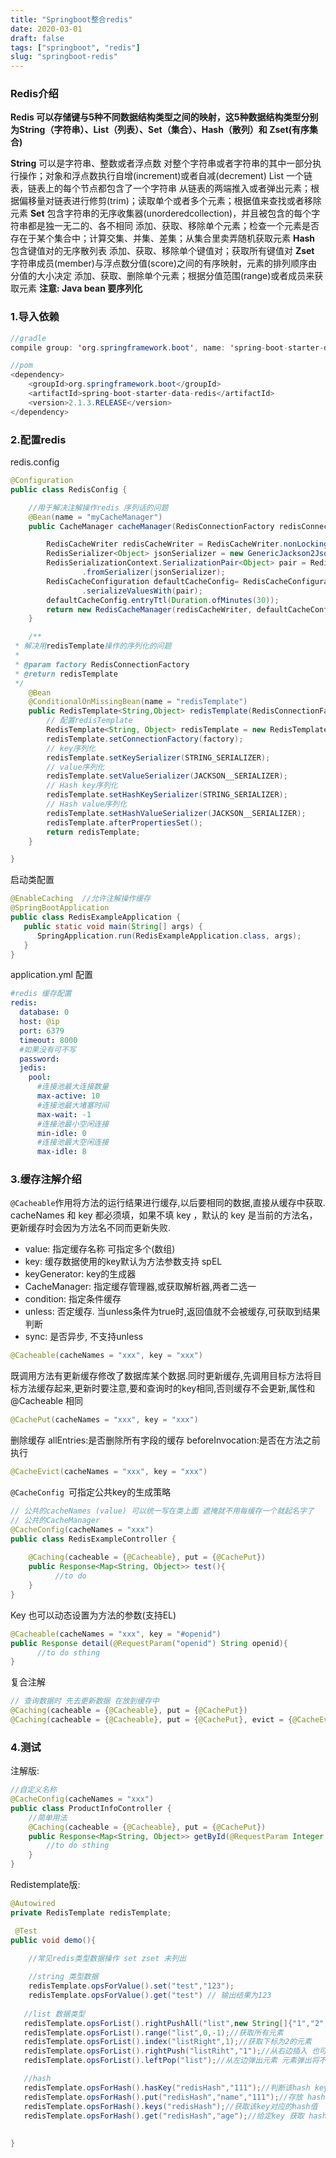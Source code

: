 ```yaml
---
title: "Springboot整合redis"
date: 2020-03-01
draft: false
tags: ["springboot", "redis"]
slug: "springboot-redis"
---
```



### Redis介绍
**Redis 可以存储键与5种不同数据结构类型之间的映射，这5种数据结构类型分别为String（字符串）、List（列表）、Set（集合）、Hash（散列）和 Zset(有序集合)**

**String** 可以是字符串、整数或者浮点数 对整个字符串或者字符串的其中一部分执行操作；对象和浮点数执行自增(increment)或者自减(decrement)
List 一个链表，链表上的每个节点都包含了一个字符串 从链表的两端推入或者弹出元素；根据偏移量对链表进行修剪(trim)；读取单个或者多个元素；根据值来查找或者移除元素
**Set** 包含字符串的无序收集器(unorderedcollection)，并且被包含的每个字符串都是独一无二的、各不相同 添加、获取、移除单个元素；检查一个元素是否存在于某个集合中；计算交集、并集、差集；从集合里卖弄随机获取元素
**Hash** 包含键值对的无序散列表 添加、获取、移除单个键值对；获取所有键值对
**Zset** 字符串成员(member)与浮点数分值(score)之间的有序映射，元素的排列顺序由分值的大小决定 添加、获取、删除单个元素；根据分值范围(range)或者成员来获取元素
 **注意: Java bean 要序列化**
 
### 1.导入依赖

```java
//gradle
compile group: 'org.springframework.boot', name: 'spring-boot-starter-data-redis', version: '2.1.3.RELEASE'

//pom
<dependency>
    <groupId>org.springframework.boot</groupId>
    <artifactId>spring-boot-starter-data-redis</artifactId>
    <version>2.1.3.RELEASE</version>
</dependency>
```



### 2.配置redis
redis.config

```java
@Configuration
public class RedisConfig {

    //用于解决注解操作redis 序列话的问题
    @Bean(name = "myCacheManager")
    public CacheManager cacheManager(RedisConnectionFactory redisConnectionFactory) {

        RedisCacheWriter redisCacheWriter = RedisCacheWriter.nonLockingRedisCacheWriter(redisConnectionFactory);
        RedisSerializer<Object> jsonSerializer = new GenericJackson2JsonRedisSerializer();
        RedisSerializationContext.SerializationPair<Object> pair = RedisSerializationContext.SerializationPair
                .fromSerializer(jsonSerializer);
        RedisCacheConfiguration defaultCacheConfig= RedisCacheConfiguration.defaultCacheConfig()
                .serializeValuesWith(pair);
        defaultCacheConfig.entryTtl(Duration.ofMinutes(30));
        return new RedisCacheManager(redisCacheWriter, defaultCacheConfig);
    }
```
    
    
```java
    /**
 * 解决用redisTemplate操作的序列化的问题
 *
 * @param factory RedisConnectionFactory
 * @return redisTemplate
 */
    @Bean
    @ConditionalOnMissingBean(name = "redisTemplate")
    public RedisTemplate<String,Object> redisTemplate(RedisConnectionFactory factory){
        // 配置redisTemplate
        RedisTemplate<String, Object> redisTemplate = new RedisTemplate<>();
        redisTemplate.setConnectionFactory(factory);
        // key序列化
        redisTemplate.setKeySerializer(STRING_SERIALIZER);
        // value序列化
        redisTemplate.setValueSerializer(JACKSON__SERIALIZER);
        // Hash key序列化
        redisTemplate.setHashKeySerializer(STRING_SERIALIZER);
        // Hash value序列化
        redisTemplate.setHashValueSerializer(JACKSON__SERIALIZER);
        redisTemplate.afterPropertiesSet();
        return redisTemplate;
    }

}
```


启动类配置

```java
@EnableCaching  //允许注解操作缓存
@SpringBootApplication
public class RedisExampleApplication {
   public static void main(String[] args) {
      SpringApplication.run(RedisExampleApplication.class, args);
   }
}
```

application.yml 配置

```yaml
#redis 缓存配置
redis:
  database: 0
  host: @ip
  port: 6379
  timeout: 8000
  #如果没有可不写
  password:
  jedis:
    pool:
      #连接池最大连接数量
      max-active: 10
      #连接池最大堵塞时间
      max-wait: -1
      #连接池最小空闲连接
      min-idle: 0
      #连接池最大空闲连接
      max-idle: 8
```


### 3.缓存注解介绍
`@Cacheable`作用将方法的运行结果进行缓存,以后要相同的数据,直接从缓存中获取.
 cacheNames 和 key 都必须填，如果不填 key ，默认的 key 是当前的方法名，更新缓存时会因为方法名不同而更新失败.

- value:   指定缓存名称 可指定多个(数组)
- key:  缓存数据使用的key默认为方法参数支持 spEL
- keyGenerator:  key的生成器
- CacheManager:  指定缓存管理器,或获取解析器,两者二选一
- condition:  指定条件缓存
- unless:  否定缓存. 当unless条件为true时,返回值就不会被缓存,可获取到结果判断
- sync:  是否异步, 不支持unless

```java
@Cacheable(cacheNames = "xxx", key = "xxx")
```

既调用方法有更新缓存修改了数据库某个数据.同时更新缓存,先调用目标方法将目标方法缓存起来,更新时要注意,要和查询时的key相同,否则缓存不会更新,属性和 @Cacheable 相同

```java
@CachePut(cacheNames = "xxx", key = "xxx")
```

删除缓存
allEntries:是否删除所有字段的缓存
beforeInvocation:是否在方法之前执行

```java
@CacheEvict(cacheNames = "xxx", key = "xxx")
```


`@CacheConfig `可指定公共key的生成策略

```java
// 公共的cacheNames (value) 可以统一写在类上面 遮掩就不用每缓存一个就起名字了
// 公共的CacheManager
@CacheConfig(cacheNames = "xxx")
public class RedisExampleController {
  
    @Caching(cacheable = {@Cacheable}, put = {@CachePut})
    public Response<Map<String, Object>> test(){
          //to do
    }
}
```

Key 也可以动态设置为方法的参数(支持EL)

```java
@Cacheable(cacheNames = "xxx", key = "#openid")
public Response detail(@RequestParam("openid") String openid){
      //to do sthing
}
```

复合注解
```java
// 查询数据时 先去更新数据 在放到缓存中
@Caching(cacheable = {@Cacheable}, put = {@CachePut})
@Caching(cacheable = {@Cacheable}, put = {@CachePut}, evict = {@CacheEvict})
```

### 4.测试

注解版:

```java
//自定义名称
@CacheConfig(cacheNames = "xxx")
public class ProductInfoController {   
    //简单用法 
    @Caching(cacheable = {@Cacheable}, put = {@CachePut})
    public Response<Map<String, Object>> getById(@RequestParam Integer id) {
        //to do sthing
    }
}
```


Redistemplate版:


```java
@Autowired
private RedisTemplate redisTemplate;

 @Test 
public void demo(){

    //常见redis类型数据操作 set zset 未列出
        
    //string 类型数据
    redisTemplate.opsForValue().set("test","123");
    redisTemplate.opsForValue().get("test") // 输出结果为123
    
   //list 数据类型
   redisTemplate.opsForList().rightPushAll("list",new String[]{"1","2","3"});//从右边插入元素
   redisTemplate.opsForList().range("list",0,-1);//获取所有元素
   redisTemplate.opsForList().index("listRight",1);//获取下标为2的元素
   redisTemplate.opsForList().rightPush("listRiht","1");//从右边插入 也可从左边插
   redisTemplate.opsForList().leftPop("list");//从左边弹出元素 元素弹出将不存在

   //hash
   redisTemplate.opsForHash().hasKey("redisHash","111");//判断该hash key 是否存在
   redisTemplate.opsForHash().put("redisHash","name","111");//存放 hash 数据
   redisTemplate.opsForHash().keys("redisHash");//获取该key对应的hash值
   redisTemplate.opsForHash().get("redisHash","age");//给定key 获取 hash 值
 
 
}
```